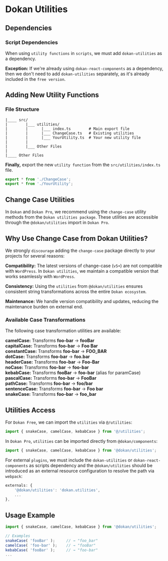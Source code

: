 # Dokan Utilities

## Dependencies

### Script Dependencies

When using `utility functions` in `scripts`, we must add `dokan-utilities` as a dependency.

**Exception:** If we're already using `dokan-react-components` as a dependency, then we don't need to add `dokan-utilities` separately, as it's already included in the `free version`.

## Adding New Utility Functions

### File Structure

```
|____ src/
|        |___ utilities/
|        |      |___ index.ts        # Main export file
|        |      |___ ChangeCase.ts   # Existing utilities
|        |      |___ YourUtility.ts  # Your new utility file
|        |
|        |___ Other Files
|
|____ Other Files
```

**Finally,** export the new `utility function` from the `src/utilities/index.ts` file.

```ts
export * from './ChangeCase';
export * from './YourUtility';
```

## Change Case Utilities

In `Dokan` and `Dokan Pro`, we recommend using the `change-case` utility methods from the `Dokan utilities package`. These utilities are accessible through the `@dokan/utilities` import in `Dokan Pro`.

## Why Use Change Case from Dokan Utilities?

We strongly `discourage` adding the `change-case` package directly to your projects for several reasons:

**Compatibility:** The latest versions of change-case (`v5+`) are not compatible with `WordPress`. In `Dokan utilities`, we maintain a compatible version that works seamlessly with `WordPress`.

**Consistency:** Using the `utilities` from `@dokan/utilities` ensures consistent string transformations across the entire `Dokan ecosystem`.

**Maintenance:** We handle version compatibility and updates, reducing the maintenance burden on external end.

### Available Case Transformations
The following case transformation utilities are available:

**camelCase:** Transforms **foo-bar** → **fooBar**  
**capitalCase:** Transforms **foo-bar** → **Foo Bar**  
**constantCase:** Transforms **foo-bar** → **FOO_BAR**  
**dotCase:** Transforms **foo-bar** → **foo.bar**  
**headerCase:** Transforms **foo-bar** → **Foo-Bar**  
**noCase:** Transforms **foo-bar** → **foo-bar**  
**kebabCase:** Transforms **fooBar** → **foo-bar** (alias for paramCase)  
**pascalCase:** Transforms **foo-bar** → **FooBar**  
**pathCase:** Transforms **foo-bar** → **foo/bar**  
**sentenceCase:** Transforms **foo-bar** → **Foo bar**  
**snakeCase:** Transforms **foo-bar** → **foo_bar**  

## Utilities Access

For `Dokan Free`, we can import the `utilities` via `@/utilities`:

```js
import { snakeCase, camelCase, kebabCase } from '@/utilities';
```

In `Dokan Pro`, `utilities` can be imported directly from `@dokan/components`:

```js
import { snakeCase, camelCase, kebabCase } from '@dokan/utilities';
```

For external `plugins`, we must include the `dokan-utilities` or `dokan-react-components` as scripts dependency and the `@dokan/utilities` should be introduced as an external resource configuration to resolve the path via `webpack`:

```js
externals: {
    '@dokan/utilities': 'dokan.utilities',
    ...
},
```

## Usage Example

```js
import { snakeCase, camelCase, kebabCase } from '@dokan/utilities';

// Examples
snakeCase( 'fooBar' );     // → "foo_bar"
camelCase( 'foo-bar' );    // → "fooBar"
kebabCase( 'fooBar' );     // → "foo-bar"
...
```
